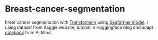 # Breast-cancer-segmentation
breat cancer segmentation with [Transformers](https://huggingface.co/docs/transformers/index) using [Segformer model](https://huggingface.co/docs/transformers/model_doc/segformer). I using dataset from Kaggle website, tutorial in Huggingface blog and adapt [notebook](https://github.com/biodatlab/community-notebooks/tree/main/breast_cancer_segmentation) from Aj.Mind.
